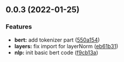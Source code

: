 ## 0.0.3 (2022-01-25)


### Features

* **bert:** add tokenizer part ([550a154](https://github.com/mmmwhy/pure_attention/commit/550a154d8f563341a01e0930add37a6745d4ecaf))
* **layers:** fix import for layerNorm ([eb61b31](https://github.com/mmmwhy/pure_attention/commit/eb61b313458ac18bf4b15271fee2cf7e39f8afde))
* **nlp:** init basic bert code ([f9cb13a](https://github.com/mmmwhy/pure_attention/commit/f9cb13a3e811eb8c44ba8ff1373d688311426927))



